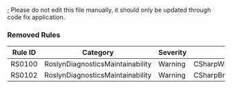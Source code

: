 ; Please do not edit this file manually, it should only be updated through code fix application.

### Removed Rules

Rule ID | Category | Severity | Notes
--------|----------|----------|-------
RS0100 | RoslynDiagnosticsMaintainability | Warning | CSharpWrapStatementsDiagnosticAnalyzer
RS0102 | RoslynDiagnosticsMaintainability | Warning | CSharpBracePlacementDiagnosticAnalyzer
